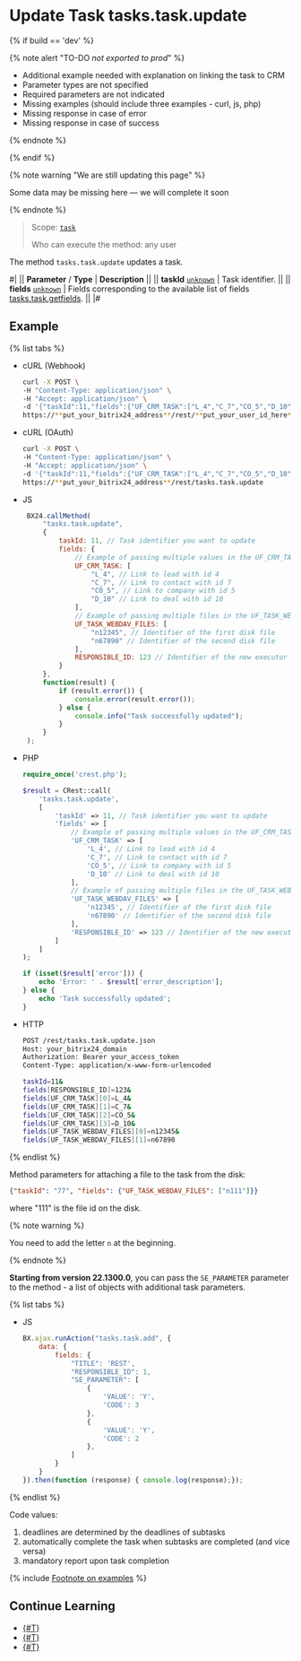 # Update Task tasks.task.update

{% if build == 'dev' %}

{% note alert "TO-DO _not exported to prod_" %}

- Additional example needed with explanation on linking the task to CRM
- Parameter types are not specified
- Required parameters are not indicated
- Missing examples (should include three examples - curl, js, php)
- Missing response in case of error
- Missing response in case of success
 
{% endnote %}

{% endif %}

{% note warning "We are still updating this page" %}

Some data may be missing here — we will complete it soon

{% endnote %}

> Scope: [`task`](../scopes/permissions.md)
>
> Who can execute the method: any user

The method `tasks.task.update` updates a task.

#|
|| **Parameter** / **Type** | **Description** ||
|| **taskId**
[`unknown`](../data-types.md) | Task identifier. ||
|| **fields**
[`unknown`](../data-types.md) | Fields corresponding to the available list of fields [tasks.task.getfields](./tasks-task-get-fields.md). ||
|#

## Example

{% list tabs %}

- cURL (Webhook)

    ```bash
    curl -X POST \
    -H "Content-Type: application/json" \
    -H "Accept: application/json" \
    -d '{"taskId":11,"fields":{"UF_CRM_TASK":["L_4","C_7","CO_5","D_10"],"UF_TASK_WEBDAV_FILES":["n12345","n67890"],"RESPONSIBLE_ID":123}}' \
    https://**put_your_bitrix24_address**/rest/**put_your_user_id_here**/**put_your_webhook_here**/tasks.task.update
    ```

- cURL (OAuth)

    ```bash
    curl -X POST \
    -H "Content-Type: application/json" \
    -H "Accept: application/json" \
    -d '{"taskId":11,"fields":{"UF_CRM_TASK":["L_4","C_7","CO_5","D_10"],"UF_TASK_WEBDAV_FILES":["n12345","n67890"],"RESPONSIBLE_ID":123},"auth":"**put_access_token_here**"}' \
    https://**put_your_bitrix24_address**/rest/tasks.task.update
    ```

- JS

   ```javascript
    BX24.callMethod(
        "tasks.task.update",
        {
            taskId: 11, // Task identifier you want to update
            fields: {
                // Example of passing multiple values in the UF_CRM_TASK field
                UF_CRM_TASK: [
                    "L_4", // Link to lead with id 4
                    "C_7", // Link to contact with id 7
                    "CO_5", // Link to company with id 5
                    "D_10" // Link to deal with id 10
                ],
                // Example of passing multiple files in the UF_TASK_WEBDAV_FILES field
                UF_TASK_WEBDAV_FILES: [
                    "n12345", // Identifier of the first disk file
                    "n67890" // Identifier of the second disk file
                ],
                RESPONSIBLE_ID: 123 // Identifier of the new executor
            }
        },
        function(result) {
            if (result.error()) {
                console.error(result.error());
            } else {
                console.info("Task successfully updated");
            }
        }
    );
    ```

- PHP 

    ```php
    require_once('crest.php');

    $result = CRest::call(
        'tasks.task.update',
        [
            'taskId' => 11, // Task identifier you want to update
            'fields' => [
                // Example of passing multiple values in the UF_CRM_TASK field
                'UF_CRM_TASK' => [
                    'L_4', // Link to lead with id 4
                    'C_7', // Link to contact with id 7
                    'CO_5', // Link to company with id 5
                    'D_10' // Link to deal with id 10
                ],
                // Example of passing multiple files in the UF_TASK_WEBDAV_FILES field
                'UF_TASK_WEBDAV_FILES' => [
                    'n12345', // Identifier of the first disk file
                    'n67890' // Identifier of the second disk file
                ],
                'RESPONSIBLE_ID' => 123 // Identifier of the new executor
            ]
        ]
    );

    if (isset($result['error'])) {
        echo 'Error: ' . $result['error_description'];
    } else {
        echo 'Task successfully updated';
    }
    ```

- HTTP 

    ```bash
    POST /rest/tasks.task.update.json
    Host: your_bitrix24_domain
    Authorization: Bearer your_access_token
    Content-Type: application/x-www-form-urlencoded

    taskId=11&
    fields[RESPONSIBLE_ID]=123&
    fields[UF_CRM_TASK][0]=L_4&
    fields[UF_CRM_TASK][1]=C_7&
    fields[UF_CRM_TASK][2]=CO_5&
    fields[UF_CRM_TASK][3]=D_10&
    fields[UF_TASK_WEBDAV_FILES][0]=n12345&
    fields[UF_TASK_WEBDAV_FILES][1]=n67890
    ```

{% endlist %}

Method parameters for attaching a file to the task from the disk:

```json
{"taskId": "77", "fields": {"UF_TASK_WEBDAV_FILES": ["n111"]}}
```

where "111" is the file id on the disk.

{% note warning %}

You need to add the letter `n` at the beginning.

{% endnote %}

**Starting from version 22.1300.0**, you can pass the `SE_PARAMETER` parameter to the method - a list of objects with additional task parameters.

{% list tabs %}

- JS

    ```js
    BX.ajax.runAction("tasks.task.add", {
        data: {
            fields: {
                "TITLE": 'REST',
                "RESPONSIBLE_ID": 1,
                "SE_PARAMETER": [
                    {
                        'VALUE': 'Y',
                        'CODE': 3
                    },
                    {
                        'VALUE': 'Y',
                        'CODE': 2
                    },
                ]
            }
        }
    }).then(function (response) { console.log(response);});
    ```

{% endlist %}

Code values:

1. deadlines are determined by the deadlines of subtasks
2. automatically complete the task when subtasks are completed (and vice versa)
3. mandatory report upon task completion

{% include [Footnote on examples](../../_includes/examples.md) %}

## Continue Learning

- [{#T}](../../tutorials/tasks/how-to-upload-file-to-task.md)
- [{#T}](../../tutorials/tasks/how-to-connect-task-to-spa.md)
- [{#T}](../../tutorials/tasks/how-to-create-comment-with-file.md)